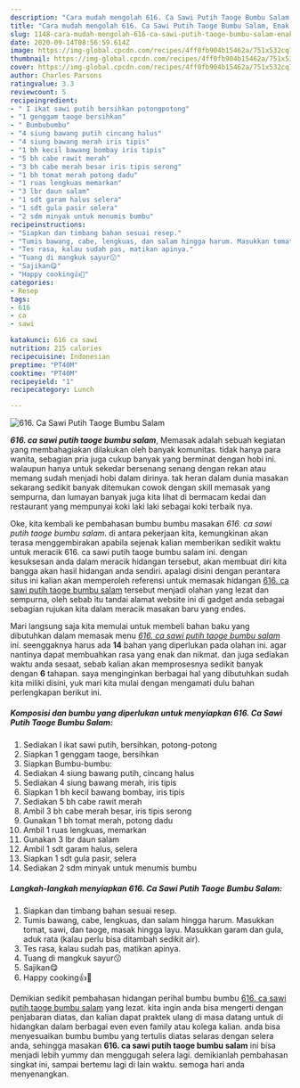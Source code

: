 ```yaml
---
description: "Cara mudah mengolah 616. Ca Sawi Putih Taoge Bumbu Salam, Enak Banget"
title: "Cara mudah mengolah 616. Ca Sawi Putih Taoge Bumbu Salam, Enak Banget"
slug: 1148-cara-mudah-mengolah-616-ca-sawi-putih-taoge-bumbu-salam-enak-banget
date: 2020-09-14T08:56:59.614Z
image: https://img-global.cpcdn.com/recipes/4ff0fb904b15462a/751x532cq70/616-ca-sawi-putih-taoge-bumbu-salam-foto-resep-utama.jpg
thumbnail: https://img-global.cpcdn.com/recipes/4ff0fb904b15462a/751x532cq70/616-ca-sawi-putih-taoge-bumbu-salam-foto-resep-utama.jpg
cover: https://img-global.cpcdn.com/recipes/4ff0fb904b15462a/751x532cq70/616-ca-sawi-putih-taoge-bumbu-salam-foto-resep-utama.jpg
author: Charles Parsons
ratingvalue: 3.3
reviewcount: 5
recipeingredient:
- " I ikat sawi putih bersihkan potongpotong"
- "1 genggam taoge bersihkan"
- " Bumbubumbu"
- "4 siung bawang putih cincang halus"
- "4 siung bawang merah iris tipis"
- "1 bh kecil bawang bombay iris tipis"
- "5 bh cabe rawit merah"
- "3 bh cabe merah besar iris tipis serong"
- "1 bh tomat merah potong dadu"
- "1 ruas lengkuas memarkan"
- "3 lbr daun salam"
- "1 sdt garam halus selera"
- "1 sdt gula pasir selera"
- "2 sdm minyak untuk menumis bumbu"
recipeinstructions:
- "Siapkan dan timbang bahan sesuai resep."
- "Tumis bawang, cabe, lengkuas, dan salam hingga harum. Masukkan tomat, sawi, dan taoge, masak hingga layu. Masukkan garam dan gula, aduk rata (kalau perlu bisa ditambah sedikit air)."
- "Tes rasa, kalau sudah pas, matikan apinya."
- "Tuang di mangkuk sayur😗"
- "Sajikan😋"
- "Happy cooking👍🌷"
categories:
- Resep
tags:
- 616
- ca
- sawi

katakunci: 616 ca sawi 
nutrition: 215 calories
recipecuisine: Indonesian
preptime: "PT40M"
cooktime: "PT40M"
recipeyield: "1"
recipecategory: Lunch

---
```



![616. Ca Sawi Putih Taoge Bumbu Salam](https://img-global.cpcdn.com/recipes/4ff0fb904b15462a/751x532cq70/616-ca-sawi-putih-taoge-bumbu-salam-foto-resep-utama.jpg)

<b><i>616. ca sawi putih taoge bumbu salam</i></b>, Memasak adalah sebuah kegiatan yang membahagiakan dilakukan oleh banyak komunitas. tidak hanya para wanita, sebagian pria juga cukup banyak yang berminat dengan hobi ini. walaupun hanya untuk sekedar bersenang senang dengan rekan atau memang sudah menjadi hobi dalam dirinya. tak heran dalam dunia masakan sekarang sedikit banyak ditemukan cowok dengan skill memasak yang sempurna, dan lumayan banyak juga kita lihat di bermacam kedai dan restaurant yang mempunyai koki laki laki sebagai koki terbaik nya.



Oke, kita kembali ke pembahasan bumbu bumbu masakan <i>616. ca sawi putih taoge bumbu salam</i>. di antara pekerjaan kita, kemungkinan akan terasa menggembirakan apabila sejenak kalian memberikan sedikit waktu untuk meracik 616. ca sawi putih taoge bumbu salam ini. dengan kesuksesan anda dalam meracik hidangan tersebut, akan membuat diri kita bangga akan hasil hidangan anda sendiri. apalagi disini dengan perantara situs ini kalian akan memperoleh referensi untuk memasak hidangan <u>616. ca sawi putih taoge bumbu salam</u> tersebut menjadi olahan yang lezat dan sempurna, oleh sebab itu tandai alamat website ini di gadget anda sebagai sebagian rujukan kita dalam meracik masakan baru yang endes.


Mari langsung saja kita memulai untuk membeli bahan baku yang dibutuhkan dalam memasak menu <u><i>616. ca sawi putih taoge bumbu salam</i></u> ini. seenggaknya harus ada <b>14</b> bahan yang diperlukan pada olahan ini. agar nantinya dapat membuahkan rasa yang enak dan nikmat. dan juga sediakan waktu anda sesaat, sebab kalian akan memprosesnya sedikit banyak dengan <b>6</b> tahapan. saya menginginkan berbagai hal yang dibutuhkan sudah kita miliki disini, yuk mari kita mulai dengan mengamati dulu bahan perlengkapan berikut ini.

<!--inarticleads1-->

##### Komposisi dan bumbu yang diperlukan untuk menyiapkan 616. Ca Sawi Putih Taoge Bumbu Salam:

1. Sediakan  I ikat sawi putih, bersihkan, potong-potong
1. Siapkan 1 genggam taoge, bersihkan
1. Siapkan  Bumbu-bumbu:
1. Sediakan 4 siung bawang putih, cincang halus
1. Sediakan 4 siung bawang merah, iris tipis
1. Siapkan 1 bh kecil bawang bombay, iris tipis
1. Sediakan 5 bh cabe rawit merah
1. Ambil 3 bh cabe merah besar, iris tipis serong
1. Gunakan 1 bh tomat merah, potong dadu
1. Ambil 1 ruas lengkuas, memarkan
1. Gunakan 3 lbr daun salam
1. Ambil 1 sdt garam halus, selera
1. Siapkan 1 sdt gula pasir, selera
1. Sediakan 2 sdm minyak untuk menumis bumbu




<!--inarticleads2-->

##### Langkah-langkah menyiapkan 616. Ca Sawi Putih Taoge Bumbu Salam:

1. Siapkan dan timbang bahan sesuai resep.
1. Tumis bawang, cabe, lengkuas, dan salam hingga harum. Masukkan tomat, sawi, dan taoge, masak hingga layu. Masukkan garam dan gula, aduk rata (kalau perlu bisa ditambah sedikit air).
1. Tes rasa, kalau sudah pas, matikan apinya.
1. Tuang di mangkuk sayur😗
1. Sajikan😋
1. Happy cooking👍🌷




Demikian sedikit pembahasan hidangan perihal bumbu bumbu <u>616. ca sawi putih taoge bumbu salam</u> yang lezat. kita ingin anda bisa mengerti dengan penjabaran diatas, dan kalian dapat praktek ulang di masa datang untuk di hidangkan dalam berbagai even even family atau kolega kalian. anda bisa menyesuaikan bumbu bumbu yang tertulis diatas selaras dengan selera anda, sehingga masakan <b>616. ca sawi putih taoge bumbu salam</b> ini bisa menjadi lebih yummy dan menggugah selera lagi. demikianlah pembahasan singkat ini, sampai bertemu lagi di lain waktu. semoga hari anda menyenangkan.
